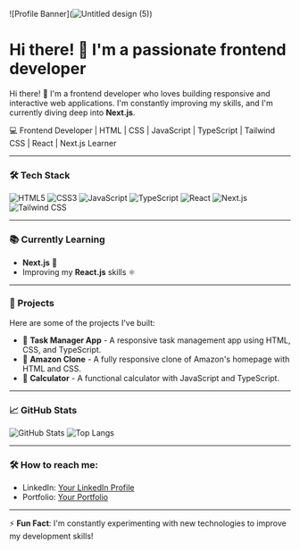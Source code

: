 ![Profile Banner](![Untitled design (5)](https://github.com/user-attachments/assets/f6df477c-5416-4f4d-8020-2e5cfd72a212)) <!-- Replace with your own image link -->
# Hi there! 👋 I'm a passionate frontend developer

Hi there! 👋 I'm a frontend developer who loves building responsive and interactive web applications. I'm constantly improving my skills, and I'm currently diving deep into **Next.js**.

💻 Frontend Developer | HTML | CSS | JavaScript | TypeScript | Tailwind CSS | React | Next.js Learner


---

### 🛠️ Tech Stack

![HTML5](https://img.shields.io/badge/html5-%23E34F26.svg?style=for-the-badge&logo=html5&logoColor=white)
![CSS3](https://img.shields.io/badge/css3-%231572B6.svg?style=for-the-badge&logo=css3&logoColor=white)
![JavaScript](https://img.shields.io/badge/javascript-%23323330.svg?style=for-the-badge&logo=javascript&logoColor=%23F7DF1E)
![TypeScript](https://img.shields.io/badge/typescript-%23007ACC.svg?style=for-the-badge&logo=typescript&logoColor=white)
![React](https://img.shields.io/badge/react-%2320232a.svg?style=for-the-badge&logo=react&logoColor=%2361DAFB)
![Next.js](https://img.shields.io/badge/next.js-%23000000.svg?style=for-the-badge&logo=nextdotjs&logoColor=white)
![Tailwind CSS](https://img.shields.io/badge/tailwindcss-%2338B2AC.svg?style=for-the-badge&logo=tailwind-css&logoColor=white)

---

### 📚 Currently Learning

- **Next.js** 🧠
- Improving my **React.js** skills ⚛️
  
---

### 🌱 Projects

Here are some of the projects I've built:

- 📝 **Task Manager App** - A responsive task management app using HTML, CSS, and TypeScript.
- 🛒 **Amazon Clone** - A fully responsive clone of Amazon's homepage with HTML and CSS.
- 🔢 **Calculator** - A functional calculator with JavaScript and TypeScript.

---

### 📈 GitHub Stats

![GitHub Stats](https://github-readme-stats.vercel.app/api?username=your-github-username&show_icons=true&theme=radical)
![Top Langs](https://github-readme-stats.vercel.app/api/top-langs/?username=your-github-username&layout=compact&theme=radical)

---

### 🛠️ How to reach me:

- LinkedIn: [Your LinkedIn Profile](https://www.linkedin.com/in/areesha-khan-04bb07305/)
- Portfolio: [Your Portfolio](https://your-portfolio-link.com)

---

⚡ **Fun Fact**: I'm constantly experimenting with new technologies to improve my development skills!

